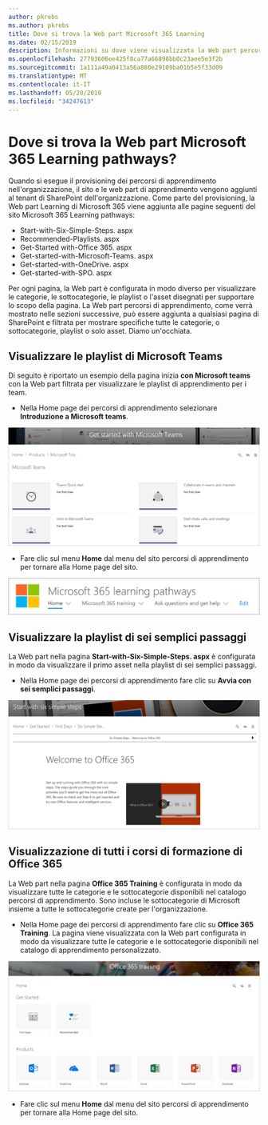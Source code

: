 ```yaml
---
author: pkrebs
ms.author: pkrebs
title: Dove si trova la Web part Microsoft 365 Learning
ms.date: 02/15/2019
description: Informazioni su dove viene visualizzata la Web part percorsi di apprendimento nel sito percorsi di apprendimento
ms.openlocfilehash: 27793606ee425f8ca77a66898bb0c23aee5e3f2b
ms.sourcegitcommit: 1a111a49a0413a56a880e29109ba01b5e5f33d09
ms.translationtype: MT
ms.contentlocale: it-IT
ms.lasthandoff: 05/20/2019
ms.locfileid: "34247613"
---
```

# <a name="wheres-the-microsoft-365-learning-pathways-web-part"></a>Dove si trova la Web part Microsoft 365 Learning pathways?

Quando si esegue il provisioning dei percorsi di apprendimento nell'organizzazione, il sito e le web part di apprendimento vengono aggiunti al tenant di SharePoint dell'organizzazione. Come parte del provisioning, la Web part Learning di Microsoft 365 viene aggiunta alle pagine seguenti del sito Microsoft 365 Learning pathways:

- Start-with-Six-Simple-Steps. aspx 
- Recommended-Playlists. aspx
- Get-Started with-Office 365. aspx
- Get-started-with-Microsoft-Teams. aspx
- Get-started-with-OneDrive. aspx
- Get-started-with-SPO. aspx

Per ogni pagina, la Web part è configurata in modo diverso per visualizzare le categorie, le sottocategorie, le playlist o l'asset disegnati per supportare lo scopo della pagina. La Web part percorsi di apprendimento, come verrà mostrato nelle sezioni successive, può essere aggiunta a qualsiasi pagina di SharePoint e filtrata per mostrare specifiche tutte le categorie, o sottocategorie, playlist o solo asset. Diamo un'occhiata. 

## <a name="view-microsoft-teams-playlists"></a>Visualizzare le playlist di Microsoft Teams

Di seguito è riportato un esempio della pagina inizia **con Microsoft teams** con la Web part filtrata per visualizzare le playlist di apprendimento per i team. 

- Nella Home page dei percorsi di apprendimento selezionare **Introduzione a Microsoft teams**.

![CG-whereiswp-teams. png](media/cg-whereiswp-teams.png)

- Fare clic sul menu **Home** dal menu del sito percorsi di apprendimento per tornare alla Home page del sito.

![CG-homebtnmenu. png](media/cg-homebtnmenu.png)

## <a name="view-the-six-simple-steps-playlist"></a>Visualizzare la playlist di sei semplici passaggi

La Web part nella pagina **Start-with-Six-Simple-Steps. aspx** è configurata in modo da visualizzare il primo asset nella playlist di sei semplici passaggi. 

- Nella Home page dei percorsi di apprendimento fare clic su **Avvia con sei semplici passaggi**. 

![CG-whereiswp-Six. png](media/cg-whereiswp-six.png)

## <a name="view-all-office-365-training"></a>Visualizzazione di tutti i corsi di formazione di Office 365

La Web part nella pagina **Office 365 Training** è configurata in modo da visualizzare tutte le categorie e le sottocategorie disponibili nel catalogo percorsi di apprendimento. Sono incluse le sottocategorie di Microsoft insieme a tutte le sottocategorie create per l'organizzazione.

- Nella Home page dei percorsi di apprendimento fare clic su **Office 365 Training**. La pagina viene visualizzata con la Web part configurata in modo da visualizzare tutte le categorie e le sottocategorie disponibili nel catalogo di apprendimento personalizzato.

![CG-whereiswp-O365. png](media/cg-whereiswp-o365.png)

- Fare clic sul menu **Home** dal menu del sito percorsi di apprendimento per tornare alla Home page del sito.

